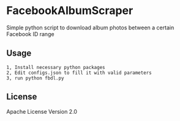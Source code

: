 # FacebookAlbumScraper
Simple python script to download album photos between a certain Facebook ID range

## Usage

    1, Install necessary python packages
    2, Edit configs.json to fill it with valid parameters
    3, run python fbdl.py

License
-------

Apache License Version 2.0
